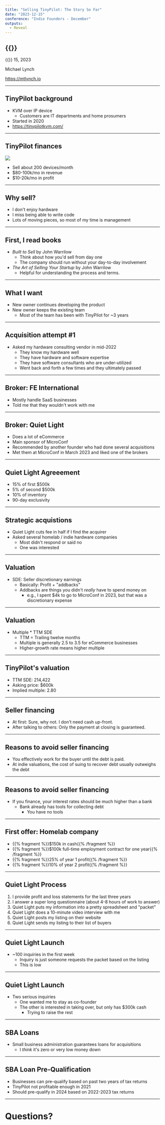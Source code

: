 ```yaml
---
title: "Selling TinyPilot: The Story So Far"
date: "2023-12-15"
conference: "Indie Founders - December"
outputs:
  - Reveal
---
```


## {{<param title>}}

{{<param conference>}} 15, 2023

Michael Lynch

<https://mtlynch.io>

---

## TinyPilot background

- KVM over IP device
  - Customers are IT departments and home prosumers
- Started in 2020
- <https://tinypilotkvm.com/>

---

## TinyPilot finances

<img src="tinypilot-finances.png">

- Sell about 200 devices/month
- $80-100k/mo in revenue
- $10-20k/mo in profit

---

## Why sell?

- I don't enjoy hardware
- I miss being able to write code
- Lots of moving pieces, so most of my time is management

---

## First, I read books

- *Built to Sell* by John Warrilow
  - Think about how you'd sell from day one
  - The company should run without your day-to-day involvement
- *The Art of Selling Your Startup* by John Warrilow
  - Helpful for understanding the process and terms.

---

## What I want

- New owner continues developing the product
- New owner keeps the existing team
  - Most of the team has been with TinyPilot for \~3 years

---

## Acquisition attempt #1

- Asked my hardware consulting vendor in mid-2022
  - They know my hardware well
  - They have hardware and software expertise
  - They have software consultants who are under-utilized
  - Went back and forth a few times and they ultimately passed

---

## Broker: FE International

- Mostly handle SaaS businesses
- Told me that they wouldn't work with me

---

## Broker: Quiet Light

- Does a lot of eCommerce
- Main sponsor of MicroConf
- Recommended by another founder who had done several acquisitions
- Met them at MicroConf in March 2023 and liked one of the brokers

---

## Quiet Light Agreeement

- 15% of first $500k
- 5% of second $500k
- 10% of inventory
- 90-day exclusivity

---

## Strategic acquistions

- Quiet Light cuts fee in half if I find the acquirer
- Asked several homelab / indie hardware companies
  - Most didn't respond or said no
  - One was interested

---

## Valuation

- SDE: Seller discretionary earnings
  - Basically: Profit + "addbacks"
  - Addbacks are things you didn't *really* have to spend money on
    - e.g., I spent $4k to go to MicroConf in 2023, but that was a discretionary expense

---

## Valuation

- Multiple * TTM SDE
  - TTM = Trailing twelve months
  - Multiple is generally 2.5 to 3.5 for eCommerce businesses
  - Higher-growth rate means higher multiple

---

## TinyPilot's valuation

- TTM SDE: 214,422
- Asking price: $600k
- Implied multiple: 2.80

---

## Seller financing

- At first: Sure, why not. I don't need cash up-front.
- After talking to others: Only the payment at closing is guaranteed.

---

## Reasons to avoid seller financing

- You effectively work for the buyer until the debt is paid.
- At indie valuations, the cost of suing to recover debt usually outweighs the debt

---

## Reasons to avoid seller financing


- If you finance, your interest rates should be much higher than a bank
  - Bank already has tools for collecting debt
    - You have no tools

---

## First offer: Homelab company

- {{% fragment %}}$150k in cash{{% /fragment %}}
- {{% fragment %}}$100k full-time employment contract for one year{{% /fragment %}}
- {{% fragment %}}25% of year 1 profit{{% /fragment %}}
- {{% fragment %}}10% of year 2 profit{{% /fragment %}}

---

## Quiet Light Process

1. I provide profit and loss statements for the last three years
1. I answer a super long questionnaire (about 4-8 hours of work to answer)
1. Quiet Light puts my information into a pretty spreadsheet and "packet"
1. Quiet Light does a 10-minute video interview with me
1. Quiet Light posts my listing on their website
1. Quiet Light sends my listing to their list of buyers

---

## Quiet Light Launch

- \~100 inquiries in the first week
  - Inquiry is just someone requests the packet based on the listing
  - This is low

---

## Quiet Light Launch

- Two serious inquiries
  - One wanted me to stay as co-founder
  - The other is interested in taking over, but only has $300k cash
    - Trying to raise the rest

---

## SBA Loans

- Small business administration guarantees loans for acquisitions
  - I *think* it's zero or very low money down

---

## SBA Loan Pre-Qualification

- Businesses can pre-qualify based on past two years of tax returns
- TinyPilot not profitable enough in 2021
- Should pre-qualify in 2024 based on 2022-2023 tax returns


---

# Questions?
